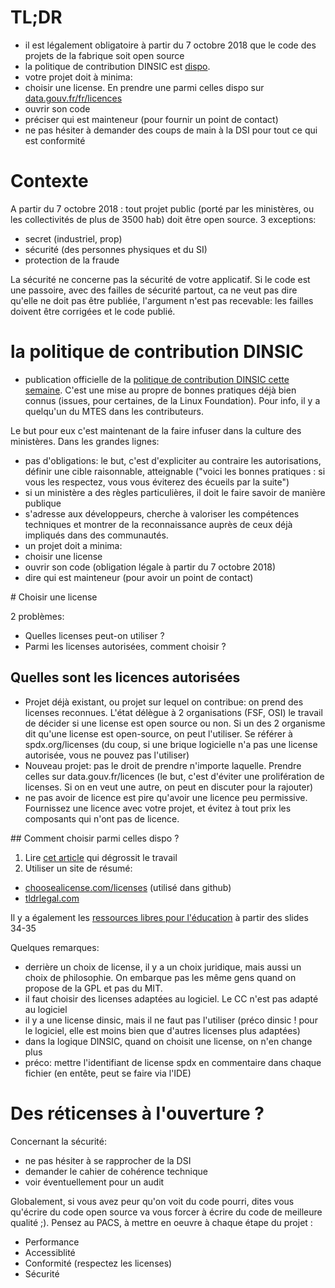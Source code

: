 # TL;DR

 - il est légalement obligatoire à partir du 7 octobre 2018 que le code des projets de la fabrique soit open source
 - la politique de contribution DINSIC est [dispo](https://disic.github.io/politique-de-contribution-open-source/). 
 - votre projet doit à minima:
  - choisir une license. En prendre une parmi celles dispo sur [data.gouv.fr/fr/licences](https://www.data.gouv.fr/fr/licences)
  - ouvrir son code
  - préciser qui est mainteneur (pour fournir un point de contact)
 - ne pas hésiter à demander des coups de main à la DSI pour tout ce qui est conformité

# Contexte

A partir du 7 octobre 2018 : tout projet public (porté par les ministères, ou les collectivités de plus de 3500 hab) doit être open source. 3 exceptions:
 - secret (industriel, prop)
 - sécurité (des personnes physiques et du SI)
 - protection de la fraude

La sécurité ne concerne pas la sécurité de votre applicatif. Si le code est une passoire, avec des failles de sécurité partout, ca ne veut pas dire qu'elle ne doit pas être publiée, l'argument n'est pas recevable: les failles doivent être corrigées et le code publié.

# la politique de contribution DINSIC

 - publication officielle de la [politique de contribution DINSIC cette semaine](https://disic.github.io/politique-de-contribution-open-source/). C'est une mise au propre de bonnes pratiques déjà bien connus (issues, pour certaines, de la Linux Foundation). Pour info, il y a quelqu'un du MTES dans les contributeurs.

Le but pour eux c'est maintenant de la faire infuser dans la culture des ministères. Dans les grandes lignes:

  - pas d'obligations: le but, c'est d'expliciter au contraire les autorisations, définir une cible raisonnable, atteignable ("voici les bonnes pratiques : si vous les respectez, vous vous éviterez des écueils par la suite")
  - si un ministère a des règles particulières, il doit le faire savoir de manière publique
  - s'adresse aux développeurs, cherche à valoriser les compétences techniques et montrer de la reconnaissance auprès de ceux déjà impliqués dans des communautés.
  - un projet doit a minima:
   - choisir une license
   - ouvrir son code (obligation légale à partir du 7 octobre 2018)
   - dire qui est mainteneur (pour avoir un point de contact)

# Choisir une license

2 problèmes: 
 - Quelles licenses peut-on utiliser ?
 - Parmi les licenses autorisées, comment choisir ?

## Quelles sont les licences autorisées

 - Projet déjà existant, ou projet sur lequel on contribue: on prend des licenses reconnues. L'état délègue à 2 organisations (FSF, OSI) le travail de décider si une license est open source ou non. Si un des 2 organisme dit qu'une license est open-source, on peut l'utiliser. Se référer à spdx.org/licenses (du coup, si une brique logicielle n'a pas une license autorisée, vous ne pouvez pas l'utiliser)
 - Nouveau projet: pas le droit de prendre n'importe laquelle. Prendre celles sur data.gouv.fr/licences (le but, c'est d'éviter une prolifération de licenses. Si on en veut une autre, on peut en discuter pour la rajouter)
 - ne pas avoir de licence est pire qu'avoir une licence peu permissive. Fournissez une licence avec votre projet, et évitez à tout prix les composants qui n'ont pas de licence.

## Comment choisir parmi celles dispo ?

 1) Lire [cet article](https://www.gnu.org/licenses/license-recommendations.fr.html) qui dégrossit le travail 
 2) Utiliser un site de résumé:
  - [choosealicense.com/licenses](https://choosealicense.com/licenses/) (utilisé dans github)
  - [tldrlegal.com](tldrlegal.com)

Il y a également les [ressources libres pour l'éducation](https://www.slideshare.net/bzg/ressources-libres-pour-lducation-lesquelles-et-pourquoi-15552125) à partir des slides 34-35

Quelques remarques:

 - derrière un choix de license, il y a un choix juridique, mais aussi un choix de philosophie. On embarque pas les même gens quand on propose de la GPL et pas du MIT.
 - il faut choisir des licenses adaptées au logiciel. Le CC n'est pas adapté au logiciel
 - il y a une license dinsic, mais il ne faut pas l'utiliser (préco dinsic ! pour le logiciel, elle est moins bien que d'autres licenses plus adaptées)
 - dans la logique DINSIC, quand on choisit une license, on n'en change plus
 - préco: mettre l'identifiant de license spdx en commentaire dans chaque fichier (en entête, peut se faire via l'IDE) 

# Des réticenses à l'ouverture ?

Concernant la sécurité:

 - ne pas hésiter à se rapprocher de la DSI 
 - demander le cahier de cohérence technique
 - voir éventuellement pour un audit

Globalement, si vous avez peur qu'on voit du code pourri, dites vous qu'écrire du code open source va vous forcer à écrire du code de meilleure qualité ;). Pensez au PACS, à mettre en oeuvre à chaque étape du projet :

 - Performance
 - Accessiblité
 - Conformité (respectez les licenses)
 - Sécurité
